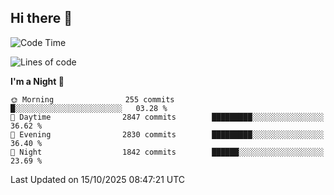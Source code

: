 ## Hi there 👋

<!--
**Wangmerlyn/Wangmerlyn** is a ✨ _special_ ✨ repository because its `README.md` (this file) appears on your GitHub profile.

Here are some ideas to get you started:

- 🔭 I’m currently working on ...
- 🌱 I’m currently learning ...
- 👯 I’m looking to collaborate on ...
- 🤔 I’m looking for help with ...
- 💬 Ask me about ...
- 📫 How to reach me: ...
- 😄 Pronouns: ...
- ⚡ Fun fact: ...
-->
<!--START_SECTION:waka-->
![Code Time](http://img.shields.io/badge/Code%20Time-578%20hrs%2023%20mins-blue)

![Lines of code](https://img.shields.io/badge/From%20Hello%20World%20I%27ve%20Written-43.2%20million%20lines%20of%20code-blue)

**I'm a Night 🦉** 

```text
🌞 Morning                255 commits         █░░░░░░░░░░░░░░░░░░░░░░░░   03.28 % 
🌆 Daytime                2847 commits        █████████░░░░░░░░░░░░░░░░   36.62 % 
🌃 Evening                2830 commits        █████████░░░░░░░░░░░░░░░░   36.40 % 
🌙 Night                  1842 commits        ██████░░░░░░░░░░░░░░░░░░░   23.69 % 
```



 Last Updated on 15/10/2025 08:47:21 UTC
<!--END_SECTION:waka-->

